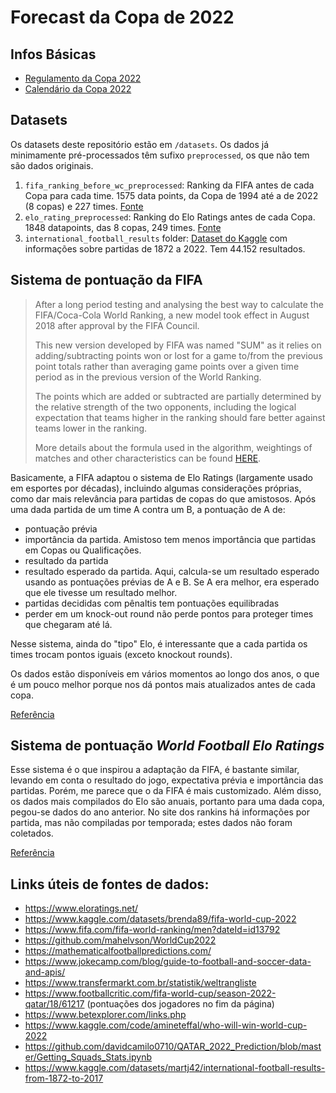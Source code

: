 # Forecast da Copa de 2022

## Infos Básicas
- [Regulamento da Copa 2022](https://digitalhub.fifa.com/m/2744a0a5e3ded185/original/FIFA-World-Cup-Qatar-2022Regulations_EN.pdf)
- [Calendário da Copa 2022](https://digitalhub.fifa.com/m/464f16f856f5ed05/original/FIFA-World-Cup-Qatar-2022-Match-Schedule.pdf)

## Datasets

Os datasets deste repositório estão em `/datasets`. Os dados já minimamente pré-processados têm sufixo `preprocessed`, os que não tem são dados originais.

1. `fifa_ranking_before_wc_preprocessed`: Ranking da FIFA antes de cada Copa para cada time. 1575 data points, da Copa de 1994 até a de 2022 (8 copas) e 227 times. [Fonte](https://github.com/mahelvson/WorldCup2022)
2. `elo_rating_preprocessed`: Ranking do Elo Ratings antes de cada Copa. 1848 datapoints, das 8 copas, 249 times. [Fonte](https://github.com/mahelvson/WorldCup2022)
3. `international_football_results` folder: [Dataset do Kaggle](https://www.kaggle.com/datasets/martj42/international-football-results-from-1872-to-2017) com informações sobre partidas de 1872 a 2022. Tem 44.152 resultados. 

## Sistema de pontuação da FIFA

> After a long period testing and analysing the best way to calculate the FIFA/Coca-Cola World Ranking, a new model took effect in August 2018 after approval by the FIFA Council.
>
> This new version developed by FIFA was named "SUM" as it relies on adding/subtracting points won or lost for a game to/from the previous point totals rather than averaging game points over a given time period as in the previous version of the World Ranking.
>
>The points which are added or subtracted are partially determined by the relative strength of the two opponents, including the logical expectation that teams higher in the ranking should fare better against teams lower in the ranking.
>
>More details about the formula used in the algorithm, weightings of matches and other characteristics can be found [HERE](https://resources.fifa.com/image/upload/fifa-world-ranking-technical-explanation-revision.pdf?cloudid=edbm045h0udbwkqew35a).

Basicamente, a FIFA adaptou o sistema de Elo Ratings (largamente usado em esportes por décadas), incluindo algumas considerações próprias, como dar mais relevância para partidas de copas do que amistosos. Após uma dada partida de um time A contra um B, a pontuação de A de:
- pontuação prévia
- importância da partida. Amistoso tem menos importância que partidas em Copas ou Qualificações.
- resultado da partida
- resultado esperado da partida. Aqui, calcula-se um resultado esperado usando as pontuações prévias de A e B. Se A era melhor, era esperado que ele tivesse um resultado melhor.
- partidas decididas com pênaltis tem pontuações equilibradas
- perder em um knock-out round não perde pontos para proteger times que chegaram até lá.

Nesse sistema, ainda do "tipo" Elo, é interessante que a cada partida os times trocam pontos iguais (exceto knockout rounds). 

Os dados estão disponíveis em vários momentos ao longo dos anos, o que é um pouco melhor porque nos dá pontos mais atualizados antes de cada copa.


[Referência](https://www.fifa.com/fifa-world-ranking/procedure-men)

## Sistema de pontuação _World Football Elo Ratings_

Esse sistema é o que inspirou a adaptação da FIFA, é bastante similar, levando em conta o resultado do jogo, expectativa prévia e importância das partidas. Porém, me parece que o da FIFA é mais customizado. Além disso, os dados mais compilados do Elo são anuais, portanto para uma dada copa, pegou-se dados do ano anterior. No site dos rankins há informações por partida, mas não compiladas por temporada; estes dados não foram coletados.

[Referência](https://www.eloratings.net/about)

## Links úteis de fontes de dados:
- https://www.eloratings.net/
- https://www.kaggle.com/datasets/brenda89/fifa-world-cup-2022
- https://www.fifa.com/fifa-world-ranking/men?dateId=id13792
- https://github.com/mahelvson/WorldCup2022
- https://mathematicalfootballpredictions.com/
- https://www.jokecamp.com/blog/guide-to-football-and-soccer-data-and-apis/
- https://www.transfermarkt.com.br/statistik/weltrangliste
- https://www.footballcritic.com/fifa-world-cup/season-2022-qatar/18/61217  (pontuações dos jogadores no fim da página)
- https://www.betexplorer.com/links.php
- https://www.kaggle.com/code/amineteffal/who-will-win-world-cup-2022
- https://github.com/davidcamilo0710/QATAR_2022_Prediction/blob/master/Getting_Squads_Stats.ipynb
- https://www.kaggle.com/datasets/martj42/international-football-results-from-1872-to-2017
